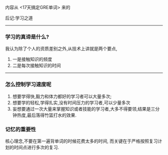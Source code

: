 内容从 <17天搞定GRE单词> 来的

后记:学习之道

---

### 学习的真谛是什么?

我认为除了个人的资质差别之外,从技术上讲就是两个要点,
1. 一是接触知识的频度
2. 二是每次接触知识的时间


---

### 怎么控制学习速度呢

1. 想要学得快,毅力和体力都好的学习者可以大量多次;
2. 想要学的轻松,学得扎实,没有时间压力的学习者,可以少量多次
3. 妄想要通过一次大量来掌握知识或者技能的学习者,大多不得要领,结果是三分钟热度,最后落得竹篮打水的效果.

### 记忆的重要性

核心理念,不要在第一遍背单词的时候花费太多的时间, 而关键在于严格按照复习计划的时间点进行多次的复习.



